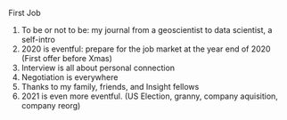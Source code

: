 First Job
1. To be or not to be: my journal from a geoscientist to data scientist, a self-intro
2. 2020 is eventful: prepare for the job market at the year end of 2020 (First offer before Xmas)  
3. Interview is all about personal connection
4. Negotiation is everywhere    
5. Thanks to my family, friends, and Insight fellows
6. 2021 is even more eventful. (US Election, granny, company aquisition, company reorg)


